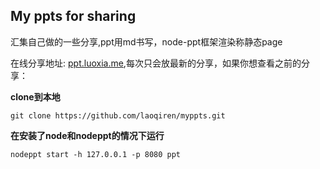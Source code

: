 ## My ppts for sharing

汇集自己做的一些分享,ppt用md书写，node-ppt框架渲染称静态page

在线分享地址: [ppt.luoxia.me](http://ppt.luoxia.me),每次只会放最新的分享，如果你想查看之前的分享：

**clone到本地**
```
git clone https://github.com/laoqiren/myppts.git
```
**在安装了node和nodeppt的情况下运行**
```
nodeppt start -h 127.0.0.1 -p 8080 ppt
```